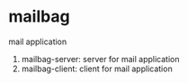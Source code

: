 # mailbag

mail application
1. mailbag-server: server for mail application
2. mailbag-client: client for mail application
